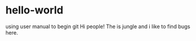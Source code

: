# hello-world
using user manual to begin git
Hi people!
The is jungle and i like to find bugs here.
